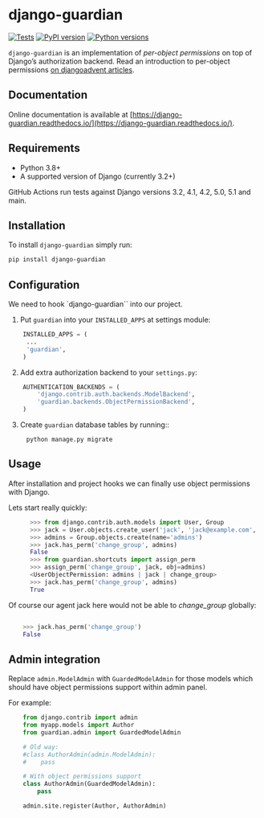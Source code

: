 # django-guardian

[![Tests](https://github.com/django-guardian/django-guardian/workflows/Tests/badge.svg?branch=devel)](https://github.com/django-guardian/django-guardian/actions/workflows/tests.yml)
[![PyPI version](https://img.shields.io/pypi/v/django-guardian.svg)](https://pypi.python.org/pypi/django-guardian)
[![Python versions](https://img.shields.io/pypi/pyversions/django-guardian.svg)](https://pypi.python.org/pypi/django-guardian)

`django-guardian` is an implementation of _per-object permissions_ on top
of Django’s authorization backend. Read an introduction to per-object permissions [on djangoadvent articles](https://github.com/djangoadvent/djangoadvent-articles/blob/master/1.2/06_object-permissions.rst).

## Documentation

Online documentation is available at [https://django-guardian.readthedocs.io/](https://django-guardian.readthedocs.io/).

## Requirements

- Python 3.8+
- A supported version of Django (currently 3.2+)

GitHub Actions run tests against Django versions 3.2, 4.1, 4.2, 5.0, 5.1 and main.

## Installation

To install `django-guardian` simply run:

```bash
pip install django-guardian
```

## Configuration

We need to hook `django-guardian`` into our project.

1. Put `guardian` into your `INSTALLED_APPS` at settings module:

```python
    INSTALLED_APPS = (
     ...
     'guardian',
    )
```

2. Add extra authorization backend to your `settings.py`:

```py
    AUTHENTICATION_BACKENDS = (
        'django.contrib.auth.backends.ModelBackend',
        'guardian.backends.ObjectPermissionBackend',
    )
```

3. Create `guardian` database tables by running::

```
     python manage.py migrate
```

## Usage

After installation and project hooks we can finally use object permissions
with Django.

Lets start really quickly:

```py
      >>> from django.contrib.auth.models import User, Group
      >>> jack = User.objects.create_user('jack', 'jack@example.com', 'topsecretagentjack')
      >>> admins = Group.objects.create(name='admins')
      >>> jack.has_perm('change_group', admins)
      False
      >>> from guardian.shortcuts import assign_perm
      >>> assign_perm('change_group', jack, obj=admins)
      <UserObjectPermission: admins | jack | change_group>
      >>> jack.has_perm('change_group', admins)
      True
```

Of course our agent jack here would not be able to _change_group_ globally:

```py

    >>> jack.has_perm('change_group')
    False
```

## Admin integration

Replace `admin.ModelAdmin` with `GuardedModelAdmin` for those models
which should have object permissions support within admin panel.

For example:

```py
    from django.contrib import admin
    from myapp.models import Author
    from guardian.admin import GuardedModelAdmin

    # Old way:
    #class AuthorAdmin(admin.ModelAdmin):
    #    pass

    # With object permissions support
    class AuthorAdmin(GuardedModelAdmin):
        pass

    admin.site.register(Author, AuthorAdmin)
```
